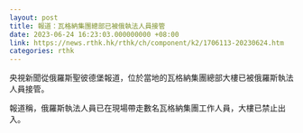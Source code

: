 ```yaml
---
layout: post
title: 報道：瓦格納集團總部已被俄執法人員接管
date: 2023-06-24 16:23:03.000000000 +08:00
link: https://news.rthk.hk/rthk/ch/component/k2/1706113-20230624.htm
categories: rthk
---
```


央視新聞從俄羅斯聖彼德堡報道，位於當地的瓦格納集團總部大樓已被俄羅斯執法人員接管。

報道稱，俄羅斯執法人員已在現場帶走數名瓦格納集團工作人員，大樓已禁止出入。

